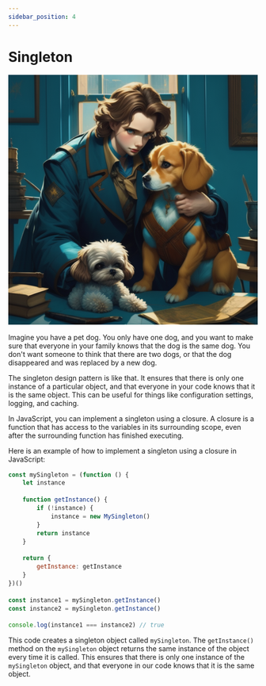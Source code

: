 ```yaml
---
sidebar_position: 4
---
```


# Singleton

![Singleton](./img/singleton.png)

Imagine you have a pet dog. You only have one dog, and you want to make sure that everyone in your family knows that the dog is the same dog. You don't want someone to think that there are two dogs, or that the dog disappeared and was replaced by a new dog.

The singleton design pattern is like that. It ensures that there is only one instance of a particular object, and that everyone in your code knows that it is the same object. This can be useful for things like configuration settings, logging, and caching.

In JavaScript, you can implement a singleton using a closure. A closure is a function that has access to the variables in its surrounding scope, even after the surrounding function has finished executing.

Here is an example of how to implement a singleton using a closure in JavaScript:

```js
const mySingleton = (function () {
    let instance

    function getInstance() {
        if (!instance) {
            instance = new MySingleton()
        }
        return instance
    }

    return {
        getInstance: getInstance
    }
})()

const instance1 = mySingleton.getInstance()
const instance2 = mySingleton.getInstance()

console.log(instance1 === instance2) // true
```

This code creates a singleton object called `mySingleton`. The `getInstance()` method on the `mySingleton` object returns the same instance of the object every time it is called. This ensures that there is only one instance of the `mySingleton` object, and that everyone in our code knows that it is the same object.